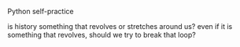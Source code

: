 Python self-practice

is history something that revolves or stretches around us?
even if it is something that revolves, should we try to break that loop?
